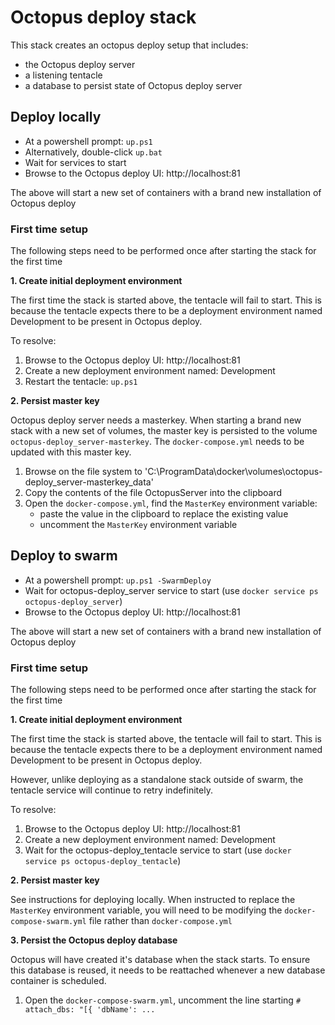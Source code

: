# Octopus deploy stack

This stack creates an octopus deploy setup that includes:
* the Octopus deploy server
* a listening tentacle
* a database to persist state of Octopus deploy server

## Deploy locally

* At a powershell prompt: `up.ps1` 
* Alternatively, double-click `up.bat`
* Wait for services to start
* Browse to the Octopus deploy UI: http://localhost:81

The above will start a new set of containers with a brand new installation of Octopus deploy

### First time setup

The following steps need to be performed once after starting the stack for the first time

**1. Create initial deployment environment**

The first time the stack is started above, the tentacle will fail to start. This is because the tentacle expects there to be a deployment environment named Development to be present in Octopus deploy.

To resolve:
1. Browse to the Octopus deploy UI: http://localhost:81
2. Create a new deployment environment named: Development
3. Restart the tentacle: `up.ps1`

**2. Persist master key**

Octopus deploy server needs a masterkey. When starting a brand new stack with a new set of volumes, the master key is persisted to the volume `octopus-deploy_server-masterkey`. The `docker-compose.yml` needs to be updated with this master key.

1. Browse on the file system to 'C:\ProgramData\docker\volumes\octopus-deploy_server-masterkey\_data'
2. Copy the contents of the file OctopusServer into the clipboard
3. Open the `docker-compose.yml`, find the `MasterKey` environment variable:
    * paste the value in the clipboard to replace the existing value
    * uncomment the `MasterKey` environment variable

## Deploy to swarm

* At a powershell prompt: `up.ps1 -SwarmDeploy` 
* Wait for octopus-deploy_server service to start (use `docker service ps octopus-deploy_server`)
* Browse to the Octopus deploy UI: http://localhost:81

The above will start a new set of containers with a brand new installation of Octopus deploy

### First time setup

The following steps need to be performed once after starting the stack for the first time

**1. Create initial deployment environment**

The first time the stack is started above, the tentacle will fail to start. This is because the tentacle expects there to be a deployment environment named Development to be present in Octopus deploy.

However, unlike deploying as a standalone stack outside of swarm, the tentacle service will continue to retry indefinitely.

To resolve:
1. Browse to the Octopus deploy UI: http://localhost:81
2. Create a new deployment environment named: Development
3. Wait for the octopus-deploy_tentacle service to start (use `docker service ps octopus-deploy_tentacle`)

**2. Persist master key**

See instructions for deploying locally. When instructed to replace the `MasterKey` environment variable, you will need to be modifying the `docker-compose-swarm.yml` file rather than `docker-compose.yml`

**3. Persist the Octopus deploy database**

Octopus will have created it's database when the stack starts. To ensure this database is reused, it needs to be reattached whenever a new database container is scheduled.

1. Open the `docker-compose-swarm.yml`, uncomment the line starting `# attach_dbs: "[{ 'dbName': ...`
